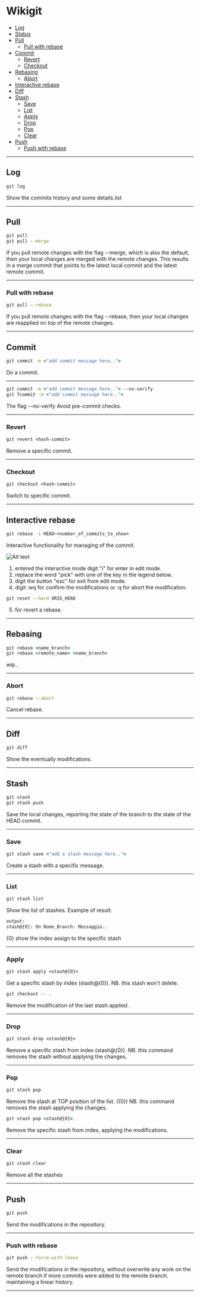 # Wikigit

- [Log](#log)
- [Status](#status)
- [Pull](#pull)
  - [Pull with rebase](#pull-with-rebase)
- [Commit](#commit)
  - [Revert](#revert-commit)
  - [Checkout](#checkout-to-commit)
- [Rebasing](#rebasing)
  - [Abort](#abort-rebase)
- [Interactive rebase](#interactive-rebase)
- [Diff](#diff)
- [Stash](#stash)
  - [Save](#save)
  - [List](#list)
  - [Apply](#apply)
  - [Drop](#drop)
  - [Pop](#pop)
  - [Clear](#clear)
- [Push](#push)
  - [Push with rebase](#push-with-rebase)


---
<div id='log'/>

## Log

```cmd
git log
```
Show the commits history and some details.list

---

<div id='pull'/>

## Pull

```cmd
git pull
git pull --merge
```
If you pull remote changes with the flag --merge, which is also the default, then your local changes are merged with the
remote changes. This results in a merge commit that points to the latest local commit and the latest remote commit.

---

<div id='pull-with-rebase'/>

### Pull with rebase

```cmd
git pull --rebase
```
If you pull remote changes with the flag --rebase, then your local changes are reapplied on top of the remote changes.

---

<div id='commit'/>

## Commit

```cmd
git commit -m <"add commit message here..">
```
Do a commit.

---

```cmd
git commit -m <"add commit message here.."> --no-verify
git fcommit -m <"add commit message here..">
```
The flag --no-verify Avoid pre-commit checks.

---

<div id='revert-commit'/>

### Revert

```cmd
git revert <hash-commit>
```
Remove a specific commit.

---

<div id='checkout-to-commit'/>

### Checkout

```cmd
git checkout <hash-commit>
```
Switch to specific commit.

---

<div id='interactive-rebase'/>

## Interactive rebase

```cmd
git rebase -i HEAD~<number_of_commits_to_show>
```
Interactive functionality for managing of the commit.

![Alt text](./assets/rebase_interactive_mode.JPG)

1) entered the interactive mode digit "i" for enter in edit mode.
2) replace the word "pick" with one of the key in the legend below.
3) digit the button "esc" for exit from edit mode.
4) digit :wq for confirm the modifications or :q for abort the modification.

```cmd
git reset --hard ORIG_HEAD
```
5) for revert a rebase.

---

<div id='rebasing'/>

## Rebasing

```cmd
git rebase <name_branch>
git rebase <remote_name> <name_branch>
```
wip..

---

<div id='abort-rebase'/>

### Abort

```cmd
git rebase --abort
```
Cancel rebase.

---

<div id='diff'/>

## Diff

```cmd
git diff
```
Show the eventually modifications.

---

<div id='stash'/>

## Stash

```cmd
git stash
git stash push
```
Save the local changes, reporting the state of the branch to the state of the HEAD commit.

---

<div id='save'/>

### Save

```cmd
git stash save <"add a stash message here..">
```
Create a stash with a specific message.

---

<div id='list'/>

### List

```cmd
git stash list
```
Show the list of stashes. Example of result:

```cmd
output:
stash@{0}: On Nome_Branch: Messaggio..
```
{0} show the index assign to the specific stash

---

<div id='apply'/>

### Apply

```cmd
git stash apply <stash@{0}>
```
Get a specific stash by index (stash@{0}).
NB. this stash won't delete.

```cmd
git checkout -- .
```
Remove the modification of the last stash applied.

---

<div id='drop'/>

### Drop

```cmd
git stash drop <stash@{0}>
```
Remove a specific stash from index (stash@{0}).
NB. this command removes the stash without applying the changes.

---

<div id='pop'/>

### Pop

```cmd
git stash pop
```
Remove the stash at TOP position of the list. ({0})
NB. this command removes the stash applying the changes.

```cmd
git stash pop <stash@{0}>
```
Remove the specific stash from index, applying the modifications.

---

<div id='clear'/>

### Clear

```cmd
git stash clear
```
Remove all the stashes

---

<div id='push'/>

## Push

```cmd
git push
```
Send the modifications in the repository.

---

<div id='push-with-rebase'/>

### Push with rebase

```cmd
git push --force-with-lease
```
Send the modifications in the repository, without overwrite any work on the remote branch if more commits were added to the remote branch.
maintaining a linear history.

---